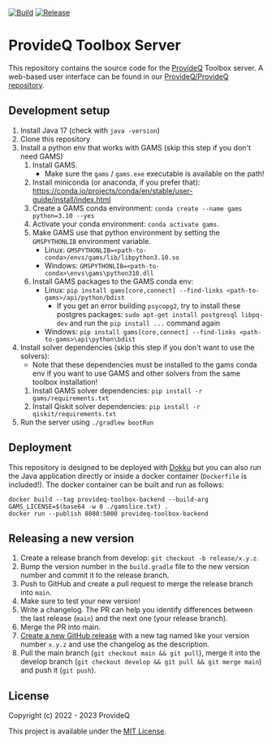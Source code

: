 [![Build](https://img.shields.io/github/actions/workflow/status/ProvideQ/toolbox-server/deploy-main.yml?style=for-the-badge)](https://github.com/ProvideQ/toolbox-server/actions/workflows/deploy-main.yml)
[![Release](https://img.shields.io/github/v/release/ProvideQ/toolbox-server?style=for-the-badge)](https://github.com/ProvideQ/toolbox-server/releases/)

# ProvideQ Toolbox Server
This repository contains the source code for the [ProvideQ](https://provideq.org) Toolbox server.
A web-based user interface can be found in our
[ProvideQ/ProvideQ repository](https://github.com/ProvideQ/ProvideQ).

## Development setup
1. Install Java 17 (check with `java -version`)
2. Clone this repository
3. Install a python env that works with GAMS (skip this step if you don't need GAMS)
   1. Install GAMS.
      * Make sure the `gams` / `gams.exe` executable is available on the path!
   2. Install miniconda (or anaconda, if you prefer that):
      https://conda.io/projects/conda/en/stable/user-guide/install/index.html
   3. Create a GAMS conda environment: `conda create --name gams python=3.10 --yes`
   4. Activate your conda environment: `conda activate gams`.
   5. Make GAMS use that python environment by setting the `GMSPYTHONLIB`
      environment variable.
      * Linux: `GMSPYTHONLIB=<path-to-conda>/envs/gams/lib/libpython3.10.so`
      * Windows: `GMSPYTHONLIB=<path-to-conda>\envs\gams\python310.dll`
   6. Install GAMS packages to the GAMS conda env:
      * Linux: `pip install gams[core,connect] --find-links <path-to-gams>/api/python/bdist`
         * If you get an error building `psycopg2`, try to install these postgres packages:
           `sudo apt-get install postgresql libpq-dev` and run the `pip install ...` command again
      * Windows: `pip install gams[core,connect] --find-links <path-to-gams>\api\python\bdist`
4. Install solver dependencies (skip this step if you don't want to use the solvers):
   * Note that these dependencies must be installed to the gams conda env if you want to use GAMS and other solvers from
     the same toolbox installation!
   1. Install GAMS solver dependencies: `pip install -r gams/requirements.txt`
   2. Install Qiskit solver dependencies: `pip install -r qiskit/requirements.txt` 
5. Run the server using `./gradlew bootRun`

## Deployment
This repository is designed to be deployed with [Dokku](https://dokku.com/) but you can also run 
the Java application directly or inside a docker container (`Dockerfile` is included!).
The docker container can be built and run as follows:
```shell
docker build --tag provideq-toolbox-backend --build-arg GAMS_LICENSE=$(base64 -w 0 ./gamslice.txt) .
docker run --publish 8080:5000 provideq-toolbox-backend
```

## Releasing a new version
1. Create a release branch from develop: `git checkout -b release/x.y.z`.
2. Bump the version number in the `build.gradle` file to the new version number and commit it to the release branch.
3. Push to GitHub and create a pull request to merge the release branch into `main`.
4. Make sure to test your new version!
5. Write a changelog.
   The PR can help you identify differences between the last release (`main`) and the next one (your release branch).
6. Merge the PR into main.
7. [Create a new GitHub release](https://github.com/ProvideQ/toolbox-server/releases/new) with a new tag named like your
   version number `x.y.z` and use the changelog as the description.
8. Pull the main branch (`git checkout main && git pull`),
   merge it into the develop branch (`git checkout develop && git pull && git merge main`)
   and push it (`git push`).

## License
Copyright (c) 2022 - 2023 ProvideQ

This project is available under the [MIT License](./LICENSE).